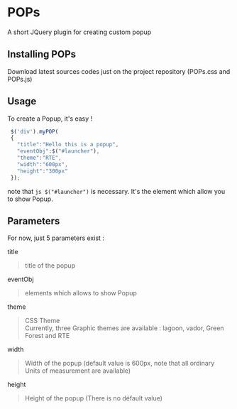 # POPs
A short JQuery plugin for creating custom popup

## Installing POPs

Download latest sources codes just on the project repository (POPs.css and POPs.js) 


## Usage

To create a Popup, it's easy !

```js
 $('div').myPOP(
 {
   "title":"Hello this is a popup",
   "eventObj":$("#launcher"),
   "theme":"RTE",                    
   "width":"600px",                    
   "height":"300px"
 });
```
note that ```js $("#launcher")``` is necessary. It's the element which allow you to show Popup.

## Parameters

For now, just 5 parameters exist :

 title 
 > title of the popup 
  
 eventObj 
 > elements which allows to show Popup  
  
 theme 
 > CSS Theme  
 > Currently, three Graphic themes are available : lagoon, vador, Green Forest and RTE 
 
 width 
 > Width of the popup (default value is 600px, note that all ordinary Units of measurement are available)  
 
 height 
 > Height of the popup (There is no défault value)  
